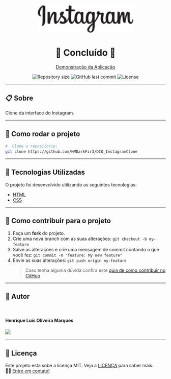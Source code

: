 <h1 align="center"> 
  <img src="./assets/images/instagram-logo.png" width="300" height="auto" />
</h1>

<h1 align="center">
  🚀 Concluído 🚀
</h1>

<p align="center" >
  <a href="https://dio-instagram-clone.vercel.app">Demonstração da Aplicação</a>
</p>

<p align="center" >
  <img alt="Repository size" src="https://img.shields.io/github/repo-size/hmdarkfir3/DIO_InstagramClone?style=for-the-badge">
  
  <img alt="GitHub last commit" src="https://img.shields.io/github/last-commit/hmdarkfir3/DIO_InstagramClone?style=for-the-badge">
  
  <img alt="License" src="https://img.shields.io/badge/license-MIT-blue.svg?style=for-the-badge" />
</p>
  
---

## 📋 Sobre

Clone da interface do Instagram.

---

## 📂 Como rodar o projeto

```bash
#  Clone o repositório:
git clone https://github.com/HMDarkFir3/DIO_InstagramClone
```

---

## 🚀 Tecnologias Utilizadas

O projeto foi desenvolvido utilizando as seguintes tecnologias:

- [HTML](https://developer.mozilla.org/pt-BR/docs/Web/Guide/HTML/HTML5)
- [CSS](https://developer.mozilla.org/pt-BR/docs/Web/CSS)

---

## 💪 Como contribuir para o projeto

1. Faça um **fork** do projeto.
2. Crie uma nova branch com as suas alterações: `git checkout -b my-feature`
3. Salve as alterações e crie uma mensagem de commit contando o que você fez: `git commit -m "feature: My new feature"`
4. Envie as suas alterações: `git push origin my-feature`
   > Caso tenha alguma dúvida confira este [guia de como contribuir no GitHub](https://github.com/firstcontributions/first-contributions)

---

## 🧑 Autor

<img style="border-radius: 50%;" src="https://github.com/HMDarkFir3.png" width="150px;" alt=""/>
 <h4>Henrique Luís Oliveira Marques</h4>

<p align="left">
  <a href="https://www.linkedin.com/in/henrique-luís-oliveira-marques-3406361a7/" target="_blank"><img src="https://img.shields.io/badge/LinkedIn-0077B5?style=for-the-badge&logo=linkedin&logoColor=white"></a>
<p>

---

## 📝 Licença

Este projeto esta sobe a licença MIT. Veja a [LICENÇA](./LICENSE) para saber mais.
<br>
👋🏽 [Entre em contato!](https://www.linkedin.com/in/henrique-luís-oliveira-marques-3406361a7/)
